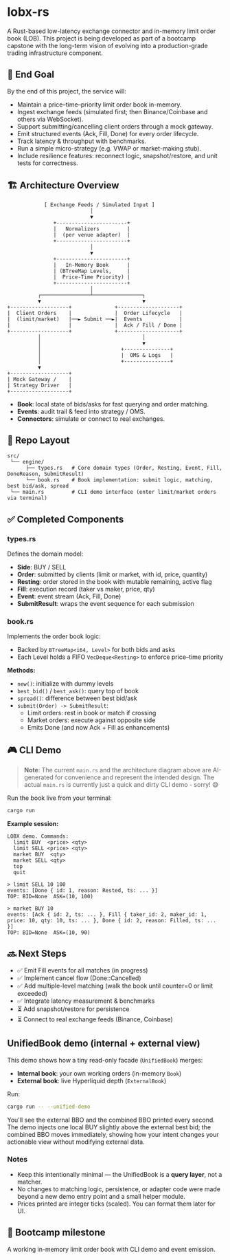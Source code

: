 # lobx-rs

A Rust-based low-latency exchange connector and in-memory limit order book (LOB).
This project is being developed as part of a bootcamp capstone with the long-term vision of evolving into a production-grade trading infrastructure component.

## 🚀 End Goal

By the end of this project, the service will:

- Maintain a price–time–priority limit order book in-memory.
- Ingest exchange feeds (simulated first; then Binance/Coinbase and others via WebSocket).
- Support submitting/cancelling client orders through a mock gateway.
- Emit structured events (Ack, Fill, Done) for every order lifecycle.
- Track latency & throughput with benchmarks.
- Run a simple micro-strategy (e.g. VWAP or market-making stub).
- Include resilience features: reconnect logic, snapshot/restore, and unit tests for correctness.

## 🏗️ Architecture Overview

```
            [ Exchange Feeds / Simulated Input ]
                           │
                           ▼
               +-----------------------+
               |   Normalizers         |
               |  (per venue adapter)  |
               +-----------------------+
                           │
                           ▼
               +-----------------------+
               |   In-Memory Book      |
               | (BTreeMap Levels,     |
               |  Price-Time Priority) |
               +-----------------------+
                           │
          ┌────────────────┴────────────────┐
          ▼                                 ▼
+-------------------+              +--------------------+
|  Client Orders    |              |  Order Lifecycle   |
|  (limit/market)   |──► Submit ──►|  Events            |
|                   |              |  Ack / Fill / Done |
+-------------------+              +--------------------+
          │                                 │
          │                                 ▼
          │                          +---------------+
          │                          |  OMS & Logs   |
          │                          +---------------+
          ▼
+-------------------+
| Mock Gateway /    |
| Strategy Driver   |
+-------------------+
```

- **Book**: local state of bids/asks for fast querying and order matching.
- **Events**: audit trail & feed into strategy / OMS.
- **Connectors**: simulate or connect to real exchanges.

## 📂 Repo Layout

```
src/
 └── engine/
      ├── types.rs   # Core domain types (Order, Resting, Event, Fill, DoneReason, SubmitResult)
      └── book.rs    # Book implementation: submit logic, matching, best bid/ask, spread
 └── main.rs         # CLI demo interface (enter limit/market orders via terminal)
```

## ✅ Completed Components

### types.rs

Defines the domain model:

- **Side**: BUY / SELL
- **Order**: submitted by clients (limit or market, with id, price, quantity)
- **Resting**: order stored in the book with mutable remaining, active flag
- **Fill**: execution record (taker vs maker, price, qty)
- **Event**: event stream (Ack, Fill, Done)
- **SubmitResult**: wraps the event sequence for each submission

### book.rs

Implements the order book logic:

- Backed by `BTreeMap<i64, Level>` for both bids and asks
- Each Level holds a FIFO `VecDeque<Resting>` to enforce price–time priority

**Methods:**
- `new()`: initialize with dummy levels
- `best_bid()` / `best_ask()`: query top of book
- `spread()`: difference between best bid/ask
- `submit(Order) -> SubmitResult`:
  - Limit orders: rest in book or match if crossing
  - Market orders: execute against opposite side
  - Emits Done (and now Ack + Fill as enhancements)

## 🎮 CLI Demo

> **Note**: The current `main.rs` and the architecture diagram above are AI-generated for convenience and represent the intended design. The actual `main.rs` is currently just a quick and dirty CLI demo - sorry! 😅

Run the book live from your terminal:

```bash
cargo run
```

**Example session:**

```
LOBX demo. Commands:
  limit BUY  <price> <qty>
  limit SELL <price> <qty>
  market BUY  <qty>
  market SELL <qty>
  top
  quit

> limit SELL 10 100
events: [Done { id: 1, reason: Rested, ts: ... }]
TOP: BID=None  ASK=(10, 100)

> market BUY 10
events: [Ack { id: 2, ts: ... }, Fill { taker_id: 2, maker_id: 1, price: 10, qty: 10, ts: ... }, Done { id: 2, reason: Filled, ts: ... }]
TOP: BID=None  ASK=(10, 90)
```

## 🔜 Next Steps

- ✅ Emit Fill events for all matches (in progress)
- ✅ Implement cancel flow (Done::Cancelled)
- ✅ Add multiple-level matching (walk the book until counter=0 or limit exceeded)
- ✅ Integrate latency measurement & benchmarks
- ⏳ Add snapshot/restore for persistence
- ⏳ Connect to real exchange feeds (Binance, Coinbase)

## UnifiedBook demo (internal + external view)

This demo shows how a tiny read-only facade (`UnifiedBook`) merges:

- **Internal book**: your own working orders (in-memory `Book`)
- **External book**: live Hyperliquid depth (`ExternalBook`)

Run:
```bash
cargo run -- --unified-demo
```

You'll see the external BBO and the combined BBO printed every second.
The demo injects one local BUY slightly above the external best bid; the combined BBO moves immediately, showing how your intent changes your actionable view without modifying external data.

### Notes
* Keep this intentionally minimal — the UnifiedBook is a **query layer**, not a matcher.
* No changes to matching logic, persistence, or adapter code were made beyond a new demo entry point and a small helper module.
* Prices printed are integer ticks (scaled). You can format them later for UI.

## 📌 Bootcamp milestone

A working in-memory limit order book with CLI demo and event emission.
